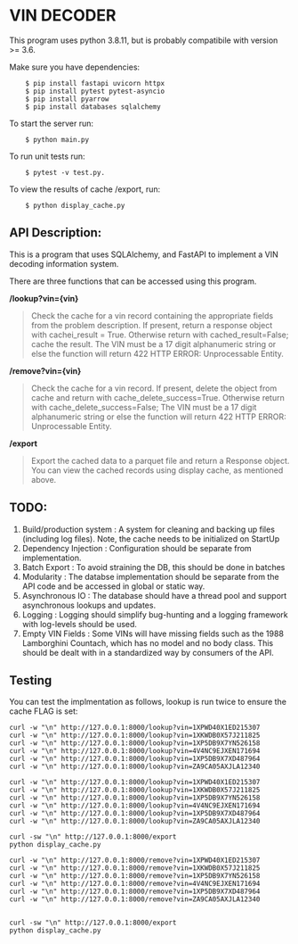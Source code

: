 # VIN DECODER

This program uses python 3.8.11, but is probably compatibile with version >= 3.6. 

Make sure you have dependencies:
```
	$ pip install fastapi uvicorn httpx
	$ pip install pytest pytest-asyncio
	$ pip install pyarrow 
	$ pip install databases sqlalchemy
```

To start the server run: 
```
	$ python main.py
```

To run unit tests run:
```
	$ pytest -v test.py.
```

To view the results of cache /export, run:
```
	$ python display_cache.py 
```

## API Description:

This is a program that uses SQLAlchemy, and FastAPI to implement a VIN decoding information system.

There are three functions that can be accessed using this program.

**/lookup?vin={vin}**

>Check the cache for a vin record containing the appropriate fields from the problem description. If present, return a response object with cachei\_result = True. Otherwise return with cached\_result=False; cache the result.  The VIN must be a 17 digit alphanumeric string or else the function will return 422 HTTP ERROR: Unprocessable Entity. 

**/remove?vin={vin}**
	
>Check the cache for a vin record. If present, delete the object from cache and return with cache\_delete\_success=True. Otherwise return with cache\_delete\_success=False; The VIN must be a 17 digit alphanumeric string or else the function will return  422 HTTP ERROR: Unprocessable Entity.

**/export**
	
>Export the cached data to a parquet file and return a Response object. You can view the cached records using display cache, as mentioned above.

## TODO:

1. Build/production system      :  A system for cleaning and backing up files (including log files).  Note, the cache needs to be initialized
on StartUp
2. Dependency Injection					:  Configuration should be separate from implementation.
3. Batch Export                 :  To avoid straining the DB, this should be done in batches
4. Modularity          					:  The databse implementation should be separate from the API code and be accessed in global or static way.
5. Asynchronous IO     					:  The database should have a thread pool and support asynchronous lookups and updates.
6. Logging             					:  Logging should simplify bug-hunting and a logging framework with log-levels should be used. 
7. Empty VIN Fields    					:  Some VINs will have missing fields such as the 1988 Lamborghini Countach, which has no model and no body 
																	 class. This should be dealt with in a standardized way by consumers of the API.


## Testing

You can test the implmentation as follows, lookup is run twice to ensure the cache FLAG is set:
``` 
curl -w "\n" http://127.0.0.1:8000/lookup?vin=1XPWD40X1ED215307
curl -w "\n" http://127.0.0.1:8000/lookup?vin=1XKWDB0X57J211825
curl -w "\n" http://127.0.0.1:8000/lookup?vin=1XP5DB9X7YN526158
curl -w "\n" http://127.0.0.1:8000/lookup?vin=4V4NC9EJXEN171694
curl -w "\n" http://127.0.0.1:8000/lookup?vin=1XP5DB9X7XD487964
curl -w "\n" http://127.0.0.1:8000/lookup?vin=ZA9CA05AXJLA12340

curl -w "\n" http://127.0.0.1:8000/lookup?vin=1XPWD40X1ED215307
curl -w "\n" http://127.0.0.1:8000/lookup?vin=1XKWDB0X57J211825
curl -w "\n" http://127.0.0.1:8000/lookup?vin=1XP5DB9X7YN526158
curl -w "\n" http://127.0.0.1:8000/lookup?vin=4V4NC9EJXEN171694
curl -w "\n" http://127.0.0.1:8000/lookup?vin=1XP5DB9X7XD487964
curl -w "\n" http://127.0.0.1:8000/lookup?vin=ZA9CA05AXJLA12340	

curl -sw "\n" http://127.0.0.1:8000/export
python display_cache.py

curl -w "\n" http://127.0.0.1:8000/remove?vin=1XPWD40X1ED215307
curl -w "\n" http://127.0.0.1:8000/remove?vin=1XKWDB0X57J211825
curl -w "\n" http://127.0.0.1:8000/remove?vin=1XP5DB9X7YN526158
curl -w "\n" http://127.0.0.1:8000/remove?vin=4V4NC9EJXEN171694
curl -w "\n" http://127.0.0.1:8000/remove?vin=1XP5DB9X7XD487964
curl -w "\n" http://127.0.0.1:8000/remove?vin=ZA9CA05AXJLA12340


curl -sw "\n" http://127.0.0.1:8000/export
python display_cache.py

```

